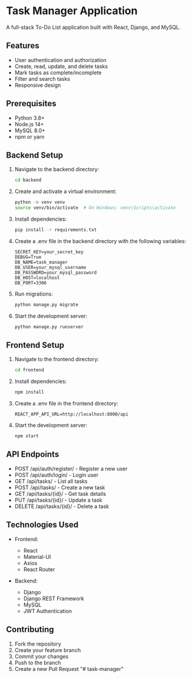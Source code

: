 # Task Manager Application

A full-stack To-Do List application built with React, Django, and MySQL.

## Features

- User authentication and authorization
- Create, read, update, and delete tasks
- Mark tasks as complete/incomplete
- Filter and search tasks
- Responsive design

## Prerequisites

- Python 3.8+
- Node.js 14+
- MySQL 8.0+
- npm or yarn

## Backend Setup

1. Navigate to the backend directory:
   ```bash
   cd backend
   ```

2. Create and activate a virtual environment:
   ```bash
   python -m venv venv
   source venv/bin/activate  # On Windows: venv\Scripts\activate
   ```

3. Install dependencies:
   ```bash
   pip install -r requirements.txt
   ```

4. Create a .env file in the backend directory with the following variables:
   ```
   SECRET_KEY=your_secret_key
   DEBUG=True
   DB_NAME=task_manager
   DB_USER=your_mysql_username
   DB_PASSWORD=your_mysql_password
   DB_HOST=localhost
   DB_PORT=3306
   ```

5. Run migrations:
   ```bash
   python manage.py migrate
   ```

6. Start the development server:
   ```bash
   python manage.py runserver
   ```

## Frontend Setup

1. Navigate to the frontend directory:
   ```bash
   cd frontend
   ```

2. Install dependencies:
   ```bash
   npm install
   ```

3. Create a .env file in the frontend directory:
   ```
   REACT_APP_API_URL=http://localhost:8000/api
   ```

4. Start the development server:
   ```bash
   npm start
   ```

## API Endpoints

- POST /api/auth/register/ - Register a new user
- POST /api/auth/login/ - Login user
- GET /api/tasks/ - List all tasks
- POST /api/tasks/ - Create a new task
- GET /api/tasks/{id}/ - Get task details
- PUT /api/tasks/{id}/ - Update a task
- DELETE /api/tasks/{id}/ - Delete a task

## Technologies Used

- Frontend:
  - React
  - Material-UI
  - Axios
  - React Router

- Backend:
  - Django
  - Django REST Framework
  - MySQL
  - JWT Authentication

## Contributing

1. Fork the repository
2. Create your feature branch
3. Commit your changes
4. Push to the branch
5. Create a new Pull Request
"# task-manager" 
